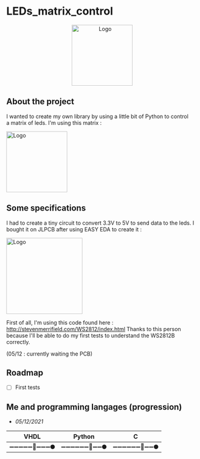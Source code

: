 # LEDs_matrix_control

<!-- PROJECT LOGO -->
<div align="center">
  <a href="https://github.com/Altarax/LEDs_control">
    <img src="https://user-images.githubusercontent.com/46035021/141173582-9912054c-fa62-45d8-a8dd-a964239d683d.png" alt="Logo" width="160" height="160">
  </a>
</div>

## About the project

I wanted to create my own library by using a little bit of Python to control  
a matrix of leds. I'm using this matrix :
<div>
  <a href="https://github.com/Altarax/LEDs_control">
    <img src="https://m.media-amazon.com/images/I/71eB9U0mmFL._AC_SX569_.jpg" alt="Logo" width="160" height="160">
  </a>
</div>

## Some specifications

I had to create a tiny circuit to convert 3.3V to 5V to send data to the leds.
I bought it on JLPCB after using EASY EDA to create it :
<div>
  <a href="https://github.com/Altarax/LEDs_control">
    <img src="https://i.ibb.co/FX9ynXw/unnamed.png" alt="Logo" width="200" height="200">
  </a>
</div>

First of all, I'm using this code found here : http://stevenmerrifield.com/WS2812/index.html
Thanks to this person because I'll be able to do my first tests to understand the WS2812B correctly.

(05/12 : currently waiting the PCB)

## Roadmap

- [ ] First tests 

## Me and programming langages (progression)
- *05/12/2021* 

| VHDL                        | Python                      | C                           |
|-----------------------------|-----------------------------|-----------------------------|
|  ➖➖➖➖➖🚀➖➖➖🌑  |  ➖➖➖➖➖➖🚀➖➖🌑  |  ➖➖➖➖➖➖🚀➖➖🌑  |
